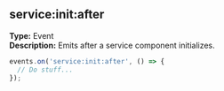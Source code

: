 ## service:init:after

**Type:** Event  
**Description:** Emits after a service component initializes.

```ts
events.on('service:init:after', () => {
  // Do stuff...
});
```
